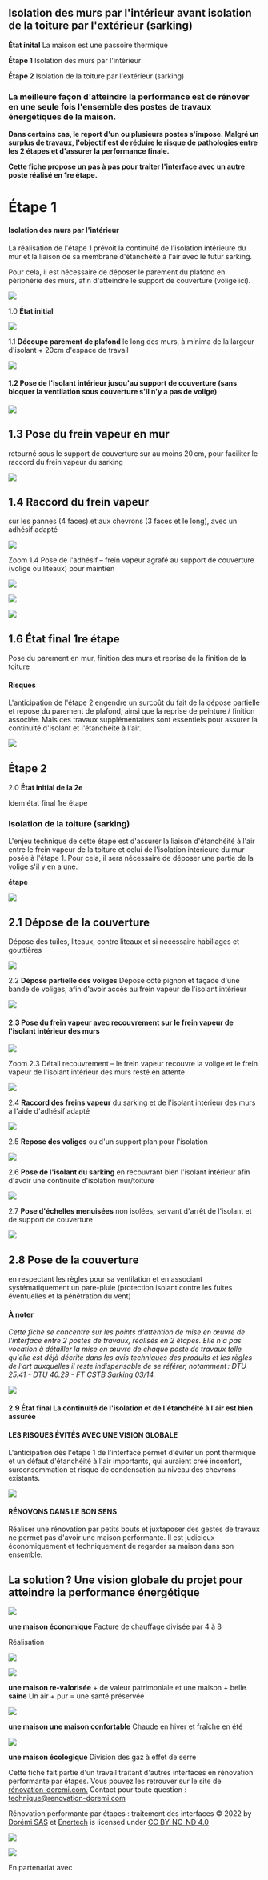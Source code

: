 ## Isolation des murs par l'intérieur avant isolation de la toiture par l'extérieur (sarking)

**État inital** La maison est une passoire thermique

**Étape 1** Isolation des murs par l'intérieur

**Étape 2** Isolation de la toiture par l'extérieur (sarking)

### **La meilleure façon d'atteindre la performance est de rénover en une seule fois l'ensemble des postes de travaux énergétiques de la maison.**

**Dans certains cas, le report d'un ou plusieurs postes s'impose. Malgré un surplus de travaux, l'objectif est de réduire le risque de pathologies entre les 2 étapes et d'assurer la performance finale.**

**Cette fiche propose un pas à pas pour traiter l'interface avec un autre poste réalisé en 1re étape.**

# **Étape 1**

#### **Isolation des murs par l'intérieur**

La réalisation de l'étape 1 prévoit la continuité de l'isolation intérieure du mur et la liaison de sa membrane d'étanchéité à l'air avec le futur sarking.

Pour cela, il est nécessaire de déposer le parement du plafond en périphérie des murs, afin d'atteindre le support de couverture (volige ici).

![](<images/Interface ITI- Isolation de la toiture par l’extérieur (sarking)/_page_0_Picture_11.jpeg>)

1.0 **État initial**

![](<images/Interface ITI- Isolation de la toiture par l’extérieur (sarking)/_page_0_Picture_13.jpeg>)

1.1 **Découpe parement de plafond**  le long des murs, à minima de la largeur d'isolant + 20cm d'espace de travail

![](<images/Interface ITI- Isolation de la toiture par l’extérieur (sarking)/_page_0_Picture_15.jpeg>)

#### 1.2 **Pose de l'isolant intérieur** jusqu'au support de couverture (sans bloquer la ventilation sous couverture s'il n'y a pas de volige)

![](<images/Interface ITI- Isolation de la toiture par l’extérieur (sarking)/_page_1_Figure_0.jpeg>)

## 1.3 **Pose du frein vapeur en mur**

retourné sous le support de couverture sur au moins 20 cm, pour faciliter le raccord du frein vapeur du sarking

![](<images/Interface ITI- Isolation de la toiture par l’extérieur (sarking)/_page_1_Picture_3.jpeg>)

## 1.4 **Raccord du frein vapeur**

sur les pannes (4 faces) et aux chevrons (3 faces et le long), avec un adhésif adapté

![](<images/Interface ITI- Isolation de la toiture par l’extérieur (sarking)/_page_1_Figure_6.jpeg>)

Zoom 1.4 Pose de l'adhésif – frein vapeur agrafé au support de couverture (volige ou liteaux) pour maintien

![](<images/Interface ITI- Isolation de la toiture par l’extérieur (sarking)/_page_1_Picture_8.jpeg>)

![](<images/Interface ITI- Isolation de la toiture par l’extérieur (sarking)/_page_1_Picture_9.jpeg>)

![](<images/Interface ITI- Isolation de la toiture par l’extérieur (sarking)/_page_1_Picture_10.jpeg>)

## 1.6 **État final 1re étape**

Pose du parement en mur, finition des murs et reprise de la finition de la toiture

#### **Risques**

L'anticipation de l'étape 2 engendre un surcoût du fait de la dépose partielle et repose du parement de plafond, ainsi que la reprise de peinture / finition associée. Mais ces travaux supplémentaires sont essentiels pour assurer la continuité d'isolant et l'étanchéité à l'air.

![](<images/Interface ITI- Isolation de la toiture par l’extérieur (sarking)/_page_1_Picture_15.jpeg>)

## **Étape 2**

2.0 **État initial de la 2e**

Idem état final 1re étape

### **Isolation de la toiture (sarking)**

L'enjeu technique de cette étape est d'assurer la liaison d'étanchéité à l'air entre le frein vapeur de la toiture et celui de l'isolation intérieure du mur posée à l'étape 1. Pour cela, il sera nécessaire de déposer une partie de la volige s'il y en a une.

 **étape**

![](<images/Interface ITI- Isolation de la toiture par l’extérieur (sarking)/_page_2_Picture_3.jpeg>)

## 2.1 **Dépose de la couverture**

Dépose des tuiles, liteaux, contre liteaux et si nécessaire habillages et gouttières

![](<images/Interface ITI- Isolation de la toiture par l’extérieur (sarking)/_page_2_Picture_6.jpeg>)

2.2 **Dépose partielle des voliges** Dépose côté pignon et façade d'une bande de voliges, afin d'avoir accès au frein vapeur de l'isolant intérieur

![](<images/Interface ITI- Isolation de la toiture par l’extérieur (sarking)/_page_2_Picture_8.jpeg>)

#### 2.3 **Pose du frein vapeur** avec recouvrement sur le frein vapeur de l'isolant intérieur des murs

![](<images/Interface ITI- Isolation de la toiture par l’extérieur (sarking)/_page_2_Figure_10.jpeg>)

Zoom 2.3 Détail recouvrement – le frein vapeur recouvre la volige et le frein vapeur de l'isolant intérieur des murs resté en attente

![](<images/Interface ITI- Isolation de la toiture par l’extérieur (sarking)/_page_2_Picture_12.jpeg>)

2.4 **Raccord des freins vapeur** du sarking et de l'isolant intérieur des murs à l'aide d'adhésif adapté

![](<images/Interface ITI- Isolation de la toiture par l’extérieur (sarking)/_page_2_Picture_14.jpeg>)

2.5 **Repose des voliges** ou d'un support plan pour l'isolation

![](<images/Interface ITI- Isolation de la toiture par l’extérieur (sarking)/_page_2_Picture_16.jpeg>)

2.6 **Pose de l'isolant du sarking** en recouvrant bien l'isolant intérieur afin d'avoir une continuité d'isolation mur/toiture

![](<images/Interface ITI- Isolation de la toiture par l’extérieur (sarking)/_page_3_Picture_0.jpeg>)

2.7 **Pose d'échelles menuisées** non isolées, servant d'arrêt de l'isolant et de support de couverture

![](<images/Interface ITI- Isolation de la toiture par l’extérieur (sarking)/_page_3_Picture_2.jpeg>)

## 2.8 **Pose de la couverture**

en respectant les règles pour sa ventilation et en associant systématiquement un pare-pluie (protection isolant contre les fuites éventuelles et la pénétration du vent)

#### **À noter**

*Cette fiche se concentre sur les points d'attention de mise en œuvre de l'interface entre 2 postes de travaux, réalisés en 2 étapes. Elle n'a pas vocation à détailler la mise en œuvre de chaque poste de travaux telle qu'elle est déjà décrite dans les avis techniques des produits et les règles de l'art auxquelles il reste indispensable de se référer, notamment : DTU 25.41 - DTU 40.29 - FT CSTB Sarking 03/14.*

![](<images/Interface ITI- Isolation de la toiture par l’extérieur (sarking)/_page_3_Picture_7.jpeg>)

#### 2.9 **État final** La continuité de l'isolation et de l'étanchéité à l'air est bien assurée

#### LES RISQUES ÉVITÉS AVEC UNE VISION GLOBALE

L'anticipation dès l'étape 1 de l'interface permet d'éviter un pont thermique et un défaut d'étanchéité à l'air importants, qui auraient créé inconfort, surconsommation et risque de condensation au niveau des chevrons existants.

![](<images/Interface ITI- Isolation de la toiture par l’extérieur (sarking)/_page_3_Figure_11.jpeg>)

#### RÉNOVONS DANS LE BON SENS

Réaliser une rénovation par petits bouts et juxtaposer des gestes de travaux ne permet pas d'avoir une maison performante. Il est judicieux économiquement et techniquement de regarder sa maison dans son ensemble.

## La solution ? Une vision globale du projet pour atteindre la performance énergétique

![](<images/Interface ITI- Isolation de la toiture par l’extérieur (sarking)/_page_3_Picture_15.jpeg>)

**une maison économique** Facture de chauffage divisée par 4 à 8

Réalisation

![](<images/Interface ITI- Isolation de la toiture par l’extérieur (sarking)/_page_3_Picture_18.jpeg>)

![](<images/Interface ITI- Isolation de la toiture par l’extérieur (sarking)/_page_3_Picture_19.jpeg>)

**une maison re-valorisée** + de valeur patrimoniale et une maison + belle **saine** Un air + pur = une santé préservée

![](<images/Interface ITI- Isolation de la toiture par l’extérieur (sarking)/_page_3_Picture_21.jpeg>)

**une maison une maison confortable** Chaude en hiver et fraîche en été

![](<images/Interface ITI- Isolation de la toiture par l’extérieur (sarking)/_page_3_Picture_23.jpeg>)

**une maison écologique** Division des gaz à effet de serre

Cette fiche fait partie d'un travail traitant d'autres interfaces en rénovation performante par étapes. Vous pouvez les retrouver sur le site de [rénovation-doremi.com.](https://www.renovation-doremi.com/fr/) Contact pour toute question : [technique@renovation-doremi.com](mailto:technique%40renovation-doremi.com?subject=)

Rénovation performante par étapes : traitement des interfaces © 2022 by [Dorémi SAS](https://www.renovation-doremi.com/fr/) et [Enertech](https://www.enertech.fr/) is licensed under [CC BY-NC-ND 4.0](https://creativecommons.org/licenses/by-nc-nd/4.0/?ref=chooser-v1)

![](<images/Interface ITI- Isolation de la toiture par l’extérieur (sarking)/_page_3_Picture_27.jpeg>)

![](<images/Interface ITI- Isolation de la toiture par l’extérieur (sarking)/_page_3_Picture_28.jpeg>)

En partenariat avec